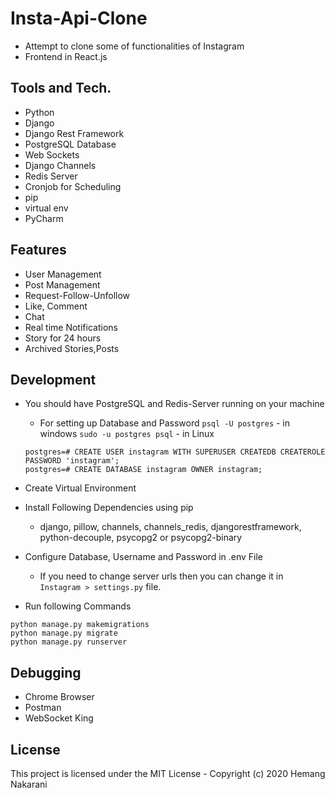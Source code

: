 # Insta-Api-Clone
- Attempt to clone some of functionalities of Instagram
- Frontend in React.js

## Tools and Tech.
- Python
- Django
- Django Rest Framework
- PostgreSQL Database
- Web Sockets
- Django Channels
- Redis Server
- Cronjob for Scheduling
- pip
- virtual env
- PyCharm

## Features
- User Management
- Post Management
- Request-Follow-Unfollow
- Like, Comment
- Chat
- Real time Notifications
- Story for 24 hours
- Archived Stories,Posts

## Development
- You should have PostgreSQL and Redis-Server running on your machine
  - For setting up Database and Password
  ```psql -U postgres``` - in windows
  ```sudo -u postgres psql``` - in Linux
  
  ```
  postgres=# CREATE USER instagram WITH SUPERUSER CREATEDB CREATEROLE PASSWORD 'instagram';
  postgres=# CREATE DATABASE instagram OWNER instagram;
  ```
- Create Virtual Environment
- Install Following Dependencies using pip
  - django, pillow, channels, channels_redis, djangorestframework, python-decouple, psycopg2 or psycopg2-binary
- Configure Database, Username and Password in .env File
  - If you need to change server urls then you can change it in ```Instagram > settings.py``` file.
- Run following Commands
```
python manage.py makemigrations
python manage.py migrate
python manage.py runserver
```
## Debugging
- Chrome Browser
- Postman
- WebSocket King

## License
This project is licensed under the MIT License - Copyright (c) 2020 Hemang Nakarani
